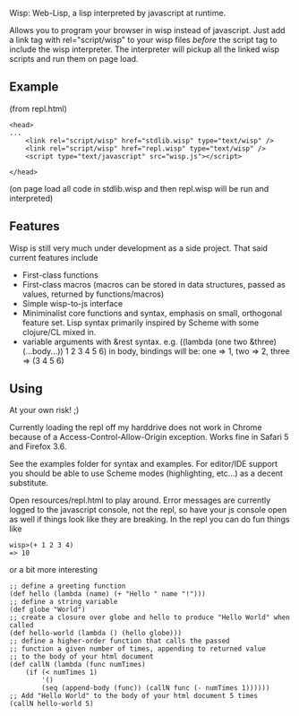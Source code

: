 Wisp: Web-Lisp, a lisp interpreted by javascript at runtime.

Allows you to program your browser in wisp instead of javascript. Just add a link tag with rel="script/wisp" to your wisp files *before* the script tag to include the wisp interpreter.
The interpreter will pickup all the linked wisp scripts and run them on page load. 

## Example
(from repl.html)

	<head>
	...
		<link rel="script/wisp" href="stdlib.wisp" type="text/wisp" />
		<link rel="script/wisp" href="repl.wisp" type="text/wisp" />
		<script type="text/javascript" src="wisp.js"></script>
	
	</head>
	
(on page load all code in stdlib.wisp and then repl.wisp will be run and interpreted)

## Features
Wisp is still very much under development as a side project. That said current features include

* First-class functions 
* First-class macros (macros can be stored in data structures, passed as values, returned by functions/macros)
* Simple wisp-to-js interface
* Miniminalist core functions and syntax, emphasis on small, orthogonal feature set. Lisp syntax primarily
inspired by Scheme with some clojure/CL mixed in. 
* variable arguments with &rest syntax. e.g. ((lambda (one two &three) (...body...)) 1 2 3 4 5 6)
in body, bindings will be: one => 1, two => 2, three => (3 4 5 6)

## Using
At your own risk! ;)

Currently loading the repl off my harddrive does not work in Chrome because of a Access-Control-Allow-Origin exception. Works fine in Safari 5 and Firefox 3.6.

See the examples folder for syntax and examples. For editor/IDE support you should be able to use Scheme modes (highlighting, etc...) as a decent substitute.

Open resources/repl.html to play around. Error messages are currently logged to the javascript console, not the repl, so have your js console open as well if things look like they are breaking.
In the repl you can do fun things like
	
	wisp>(+ 1 2 3 4)
	=> 10
	
or a bit more interesting
	
	;; define a greeting function
	(def hello (lambda (name) (+ "Hello " name "!")))
	;; define a string variable
	(def globe "World")
	;; create a closure over globe and hello to produce "Hello World" when called
	(def hello-world (lambda () (hello globe)))
	;; define a higher-order function that calls the passed
	;; function a given number of times, appending to returned value
	;; to the body of your html document
	(def callN (lambda (func numTimes) 
		(if (< numTimes 1) 
			'() 
			(seq (append-body (func)) (callN func (- numTimes 1))))))
	;; Add "Hello World" to the body of your html document 5 times
	(callN hello-world 5)
	


